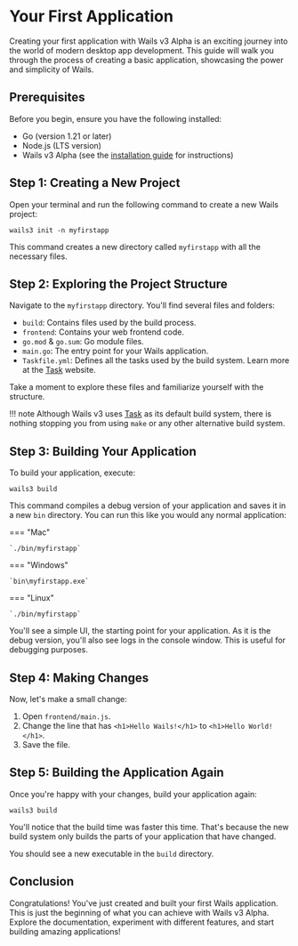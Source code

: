 # Your First Application

Creating your first application with Wails v3 Alpha is an exciting journey into the world of modern desktop app development. This guide will walk you through the process of creating a basic application, showcasing the power and simplicity of Wails.

## Prerequisites

Before you begin, ensure you have the following installed:

- Go (version 1.21 or later)
- Node.js (LTS version)
- Wails v3 Alpha (see the [installation guide](installation.md) for instructions)

## Step 1: Creating a New Project

Open your terminal and run the following command to create a new Wails project:

`wails3 init -n myfirstapp`

This command creates a new directory called `myfirstapp` with all the necessary files.

## Step 2: Exploring the Project Structure

Navigate to the `myfirstapp` directory. You'll find several files and folders:

- `build`: Contains files used by the build process.
- `frontend`: Contains your web frontend code.
- `go.mod` & `go.sum`: Go module files.
- `main.go`: The entry point for your Wails application.
- `Taskfile.yml`: Defines all the tasks used by the build system. Learn more at the [Task](https://taskfile.dev/) website.

Take a moment to explore these files and familiarize yourself with the structure.

!!! note
    Although Wails v3 uses [Task](https://taskfile.dev/) as its default build system, there is nothing stopping you from using `make` or any other alternative build system.  

## Step 3: Building Your Application

To build your application, execute:

`wails3 build`

This command compiles a debug version of your application and saves it in a new `bin` directory. 
You can run this like you would any normal application:


=== "Mac"

    `./bin/myfirstapp`

=== "Windows"

    `bin\myfirstapp.exe`

=== "Linux"

    `./bin/myfirstapp`

You'll see a simple UI, the starting point for your application. As it is the debug version, you'll also see logs in the console window. This is useful for debugging purposes.

## Step 4: Making Changes

Now, let's make a small change:

1. Open `frontend/main.js`.
2. Change the line that has `<h1>Hello Wails!</h1>` to `<h1>Hello World!</h1>`.
3. Save the file.

## Step 5: Building the Application Again

Once you're happy with your changes, build your application again:

`wails3 build`

You'll notice that the build time was faster this time. That's because the new build system only builds the parts of your application that have changed.

You should see a new executable in the `build` directory.

## Conclusion

Congratulations! You've just created and built your first Wails application. This is just the beginning of what you can achieve with Wails v3 Alpha. Explore the documentation, experiment with different features, and start building amazing applications!
